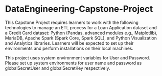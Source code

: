 # DataEngineering-Capstone-Project

This Capstone Project requires learners to work with the following technologies to manage an ETL process for a Loan Application dataset and a Credit Card dataset: Python (Pandas, advanced modules e.g., Matplotlib), MariaDB, Apache Spark (Spark Core, Spark SQL), and Python Visualization and Analytics libraries. Learners will be expected to set up their environments and perform installations on their local machines.

This project uses system environment variables for User and Password. Please set up system environments for user name and password as globalSecretUser and globalSecretKey respectively.
